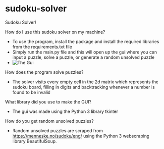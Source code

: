 # sudoku-solver

Sudoku Solver!

How do I use this sudoku solver on my machine?
  - To use the program, install the package and install the required libraries from the requirements.txt file
  - Simply run the main.py file and this will open up the gui where you can input a puzzle, solve a puzzle, or generate a random unsolved puzzle
  - ![The Gui](/assets/images/electrocat.png)

How does the program solve puzzles?
  - The solver visits every empty cell in the 2d matrix which represents the sudoku board, filling in digits and backtracking whenever a number is found to be invalid

What library did you use to make the GUI?
  - The gui was made using the Python 3 library tkinter

How do you get random unsolved puzzles?
  - Random unsolved puzzles are scraped from https://menneske.no/sudoku/eng/ using the Python 3 webscraping library BeautifulSoup. 

